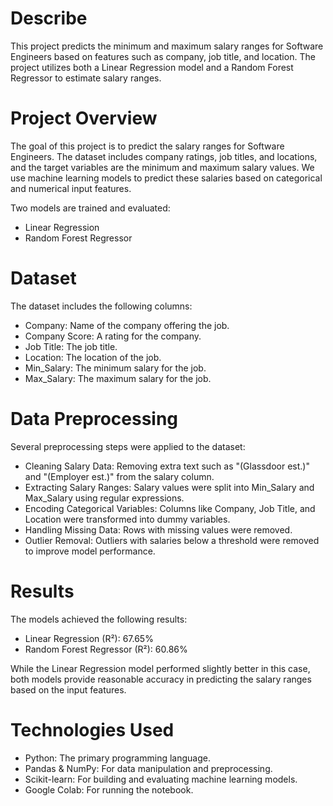 # Describe

This project predicts the minimum and maximum salary ranges for Software Engineers based on features such as company, job title, and location. The project utilizes both a Linear Regression model and a Random Forest Regressor to estimate salary ranges.

# Project Overview
The goal of this project is to predict the salary ranges for Software Engineers. The dataset includes company ratings, job titles, and locations, and the target variables are the minimum and maximum salary values. We use machine learning models to predict these salaries based on categorical and numerical input features.

Two models are trained and evaluated:

- Linear Regression
- Random Forest Regressor

# Dataset

The dataset includes the following columns:

- Company: Name of the company offering the job.
- Company Score: A rating for the company.
- Job Title: The job title.
- Location: The location of the job.
- Min_Salary: The minimum salary for the job.
- Max_Salary: The maximum salary for the job.

# Data Preprocessing
Several preprocessing steps were applied to the dataset:

- Cleaning Salary Data: Removing extra text such as "(Glassdoor est.)" and "(Employer est.)" from the salary column.
- Extracting Salary Ranges: Salary values were split into Min_Salary and Max_Salary using regular expressions.
- Encoding Categorical Variables: Columns like Company, Job Title, and Location were transformed into dummy variables.
- Handling Missing Data: Rows with missing values were removed.
- Outlier Removal: Outliers with salaries below a threshold were removed to improve model performance.

# Results
The models achieved the following results:

- Linear Regression (R²): 67.65%
- Random Forest Regressor (R²): 60.86%

While the Linear Regression model performed slightly better in this case, both models provide reasonable accuracy in predicting the salary ranges based on the input features.

# Technologies Used
- Python: The primary programming language.
- Pandas & NumPy: For data manipulation and preprocessing.
- Scikit-learn: For building and evaluating machine learning models.
- Google Colab: For running the notebook.
